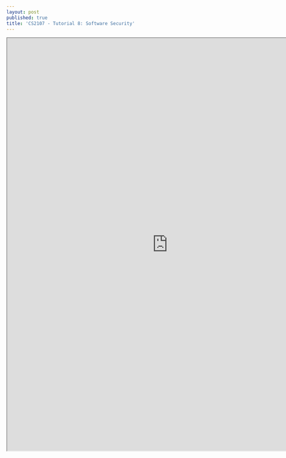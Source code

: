 ```yaml
---
layout: post
published: true
title: 'CS2107 - Tutorial 8: Software Security'
---
```

<iframe src="https://drive.google.com/file/d/1eu1XrjtQ3lGdMpTaqPjw16PRlkksJcan/preview" width="840" height="1080"></iframe>
